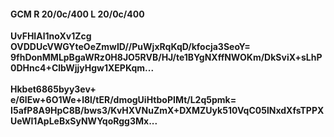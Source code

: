 #### GCM R 20/0c/400 L 20/0c/400
**UvFHIAl1noXv1Zcg**<br/>**OVDDUcVWGYteOeZmwID//PuWjxRqKqD/kfocja3SeoY=**<br/>**9fhDonMMLpBgaWRz0H8JO5RVB/HJ/te1BYgNXffNWOKm/DkSviX+sLhP0DHnc4+ClbWjjyHgw1XEPKqm...**<br/><br/>
**Hkbet6865byy3ev+**<br/>**e/6lEw+6O1We+l8l/tER/dmogUiHtboPIMt/L2q5pmk=**<br/>**I5afP8A9HpC8B/bws3/KvHXVNuZmX+DXMZUyk510VqC05lNxdXfsTPPXUeWI1ApLeBxSyNWYqoRgg3Mx...**